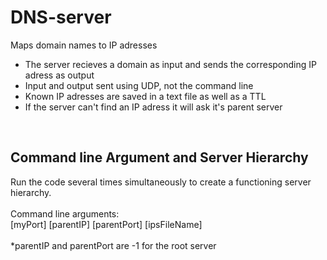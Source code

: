 # DNS-server
Maps domain names to IP adresses
<br>
- The server recieves a domain as input and sends the corresponding IP adress as output
- Input and output sent using UDP, not the command line
- Known IP adresses are saved in a text file as well as a TTL
- If the server can't find an IP adress it will ask it's parent server
<br>

## Command line Argument and Server Hierarchy
Run the code several times simultaneously to create a functioning server hierarchy. <br>
<br> 
Command line arguments: <br>
[myPort] [parentIP] [parentPort] [ipsFileName] <br>
<br>
*parentIP and parentPort are -1 for the root server
